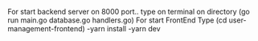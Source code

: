 For start backend server on 8000 port..
type on terminal on directory (go run main.go database.go handlers.go)
For start FrontEnd Type (cd user-management-frontend) 
-yarn install
-yarn dev
